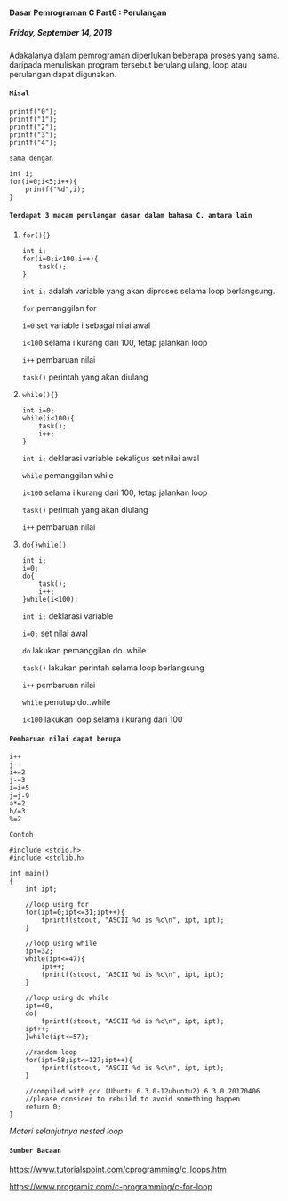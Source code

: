 #### Dasar Pemrograman C Part6 : Perulangan
##### *Friday, September 14, 2018*
Adakalanya dalam pemrograman diperlukan beberapa proses yang sama. 
daripada menuliskan program tersebut berulang ulang, loop atau 
perulangan dapat digunakan.

#### `Misal`
```
printf("0");
printf("1");
printf("2");
printf("3");
printf("4");
```

`sama dengan`
```
int i;
for(i=0;i<5;i++){
    printf("%d",i);
}
```

####  `Terdapat 3 macam perulangan dasar dalam bahasa C. antara lain`

1. `for(){}`

    ```
    int i;
    for(i=0;i<100;i++){
        task();
    }
    ```

    `int i;` adalah variable yang akan diproses selama loop berlangsung.

    `for` pemanggilan for

    `i=0` set variable i sebagai nilai awal

    `i<100` selama i kurang dari 100, tetap jalankan loop

    `i++` pembaruan nilai

    `task()` perintah yang akan diulang

2. `while(){}`

    ```
    int i=0;
    while(i<100){
        task();
        i++;
    }
    ```

    `int i;` deklarasi variable sekaligus set nilai awal

    `while` pemanggilan while

    `i<100` selama i kurang dari 100, tetap jalankan loop

    `task()` perintah yang akan diulang

    `i++` pembaruan nilai

3. `do{}while()`

    ```
    int i;
    i=0;
    do{
        task();
        i++;
    }while(i<100);
    ```

    `int i;` deklarasi variable

    `i=0;` set nilai awal

    `do` lakukan pemanggilan do..while

    `task()` lakukan perintah selama loop berlangsung

    `i++` pembaruan nilai

    `while` penutup do..while

    `i<100` lakukan loop selama i kurang dari 100

#### `Pembaruan nilai dapat berupa`
```
i++
j--
i+=2
j-=3
i=i+5
j=j-9
a*=2
b/=3
%=2
```

`Contoh`
```
#include <stdio.h>
#include <stdlib.h>

int main()
{
    int ipt;

    //loop using for
    for(ipt=0;ipt<=31;ipt++){
        fprintf(stdout, "ASCII %d is %c\n", ipt, ipt);
    }

    //loop using while
    ipt=32;
    while(ipt<=47){
        ipt++;
        fprintf(stdout, "ASCII %d is %c\n", ipt, ipt);
    }

    //loop using do while
    ipt=48;
    do{
        fprintf(stdout, "ASCII %d is %c\n", ipt, ipt);
    ipt++;
    }while(ipt<=57);

    //random loop
    for(ipt=58;ipt<=127;ipt++){
        fprintf(stdout, "ASCII %d is %c\n", ipt, ipt);
    }

    //compiled with gcc (Ubuntu 6.3.0-12ubuntu2) 6.3.0 20170406
    //please consider to rebuild to avoid something happen
    return 0;
}
```

*Materi selanjutnya nested loop*

#### `Sumber Bacaan`

<https://www.tutorialspoint.com/cprogramming/c_loops.htm>

<https://www.programiz.com/c-programming/c-for-loop>

